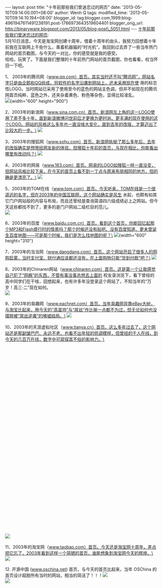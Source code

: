 --- layout: post title: "十年前那些我们曾迷恋过的网页" date:
'2013-05-10T09:14:00.001+08:00' author: Wenh Q tags: modified\_time:
'2013-05-10T09:14:10.194+08:00' blogger\_id:
tag:blogger.com,1999:blog-4961947611491238191.post-1786973643519604401
blogger\_orig\_url:
http://binaryware.blogspot.com/2013/05/blog-post\_5051.html ---
[十年前那些我们曾迷恋过的网页](http://www.oschina.net/news/40374/web-pages-10-years-ago):\
5月10日消息，今天是淘宝网创建十周年，借着十周年的由头，我努力回想着十年前我在互联网上干些什么，乘着机器猫的“时光机”，我回到过去弄了一些当年热门网站的首页截图，与今天的一对比，你的感受就是我的感受。\
哈哈，玩笑了。下面是我们整理的十年前热门网站的首页截图，你也看看，权当怀旧一下吧。\
\
1、
2003年的腾讯网（www.qq.com）首页。其实当时还不叫“腾讯网”，网站名字只是由企鹅和QQ组成，将软件的名字沿袭到网站上，还未采用现在使
用的标志性LOGO。当时网站已采用了使用至今的蓝色的网站主色调，但并不如现在的腾讯网首页纯粹，蓝色之外，还夹杂着黄色、粉色等杂色，显得比较凌乱。\
![](http://static.oschina.net/uploads/img/201305/10074759_Ryem.jpg){width="600"
height="900"}\
\
2、2003年的新浪网（www.sina.com.cn）首页。新浪网左上角的这一LOGO使用了差不多十年，直到新浪微博问世前后才更换为更时尚、更丰满的现在使用的这个LOGO。网站的风格这么多年也一直没啥大变化，直到去年的改版，才算迈出了比较大的一步。\
![](http://static.oschina.net/uploads/img/201305/10074759_y3vw.jpg)\
\
3、2003年的搜狐网（www.sohu.com）首页。新浪网执拗了那么多年后，去年的改版确实是想带给网友新的体验，但搜狐十年前的首页，与现在相比，你能看出哪里有改动吗？\
![](http://static.oschina.net/uploads/img/201305/10074759_c1cn.jpg)\
\
4、2003年的网易（www.163.com）首页。网易的LOGO如搜狐一样一直没变，但网站风格比较下来，在今天的首页上看不到一丁点与原来布局相同的地方，但的确是更漂亮了。\
![](http://static.oschina.net/uploads/img/201305/10074759_yfkg.jpg)\
\
5、2003年的TOM在线（www.tom.com）首页。今天听来，TOM在线是一个很遥远的名字，但在2003年的中国互联网，这个网站确实是风生
水起，也颇有如其它门户网站般的内容与布局，而且还曾经是查询英语四六级成绩必上之网站。但今天这些都找不到了，更多的是门户网站二级栏目的范儿。\
![](http://static.oschina.net/uploads/img/201305/10074759_TFjf.jpg)\
\
6、2003年的百度（www.baidu.com.cn）首页。看到这个首页，你能回忆起那个MP3和Flash盛行时的情景吗？那个时候还没有贴吧、没有百度知道、更未曾诞生百度地图——可是那个时候，我们是怎么找地图的呢？\
![](http://static.oschina.net/uploads/img/201305/10074759_aapl.jpg){width="600"
height="310"}\
\
7、2003年的当当网（www.dangdang.com）首页。这个网站开启了很多人的网购启蒙，当时支付宝、财付通应该都还没有，在上面购物只能“货到付款”吧？\
![](http://static.oschina.net/uploads/img/201305/10074759_ovaC.jpg)\
\
8、2003年的Chinaren网站（www.chinaren.com）首页。这是第一个让我感觉自己犯了“网瘾”的东西，不管有事没事总想去上面的
校友录浏览下，看下曾经的高中同学们在干啥，回想起来，也有许多年没登录这个网站了，不知当年的“万岁！高三·二”现在如何。\
![](http://static.oschina.net/uploads/img/201305/10074759_w8Nl.jpg)\
\
9、2003年的易趣网（www.eachnet.com）首页。当年易趣网背靠eBay大树，与淘宝比起来，用今天的“高富帅”与“屌丝”作比喻一点都不为过，但无论如何也没摆脱被“屌丝逆袭”的唏嘘结局。\
![](http://static.oschina.net/uploads/img/201305/10074759_gEDu.jpg)\
\
10、2003年的天涯虚拟社区（www.tianya.cn）首页。这么多年过去了，这个网站还是那副皱巴巴、永远不老、也看不出年轻的低调模样，但曾经的千人在线，到今天的几百万在线，数字中可窥探其不俗的影响力。\
<div style="height: 600px; width: 490px;">

<div style="display: block; height: 600px;">

</div>

</div>

![](http://static.oschina.net/uploads/img/201305/10074759_RS8x.jpg)\
\
11、2003年的淘宝网（www.taobao.com）首页。今天还是淘宝网十周年，差点把它忘了，2003年看到这样一个简陋的首页，谁能想象到淘宝网今天的辉煌。\
![](http://static.oschina.net/uploads/img/201305/10074759_L5fL.jpg)\
\
12. 开源中国 (www.oschina.net) 首页，与今天的首页比起来，当年 OSChina
的首页设计超脱所有当时的网站，相当的简洁了！！！![](http://www.oschina.net/img/face/002.gif)\
![](http://static.oschina.net/uploads/space/2013/0510/074716_Uzzf_12.png)
